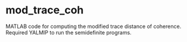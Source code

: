 # mod_trace_coh
MATLAB code for computing the modified trace distance of coherence. Required YALMIP to run the semidefinite programs.

